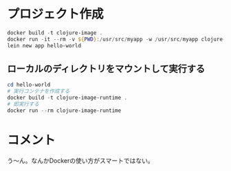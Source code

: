 ﻿# プロジェクト作成
```powershell
docker build -t clojure-image .
docker run -it --rm -v ${PWD}:/usr/src/myapp -w /usr/src/myapp clojure-image bash
lein new app hello-world
```
## ローカルのディレクトリをマウントして実行する
```powershell
cd hello-world
# 実行コンテナを作成する
docker build -t clojure-image-runtime .
# 即実行する
docker run --rm clojure-image-runtime
```
# コメント
う～ん。なんかDockerの使い方がスマートではない。

